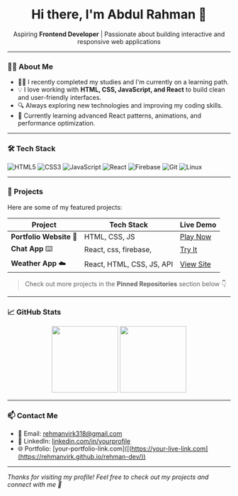 <h1 align="center">Hi there, I'm Abdul Rahman 👋</h1>

<p align="center">
  Aspiring <strong>Frontend Developer</strong> | Passionate about building interactive and responsive web applications
</p>

---

### 👨‍💻 About Me

- 🧑‍🎓 I recently completed my studies and I'm currently on a learning path.
- 💡 I love working with **HTML, CSS, JavaScript, and React** to build clean and user-friendly interfaces.
- 🔍 Always exploring new technologies and improving my coding skills.
- 🌱 Currently learning advanced React patterns, animations, and performance optimization.

---

### 🛠️ Tech Stack

![HTML5](https://img.shields.io/badge/HTML5-E34F26?logo=html5&logoColor=white&style=for-the-badge)
![CSS3](https://img.shields.io/badge/CSS3-1572B6?logo=css3&logoColor=white&style=for-the-badge)
![JavaScript](https://img.shields.io/badge/JavaScript-F7DF1E?logo=javascript&logoColor=black&style=for-the-badge)
![React](https://img.shields.io/badge/React-20232A?logo=react&logoColor=61DAFB&style=for-the-badge)
![Firebase](https://img.shields.io/badge/Firebase-FFCA28?logo=firebase&logoColor=black&style=for-the-badge)
![Git](https://img.shields.io/badge/Git-F05032?logo=git&logoColor=white&style=for-the-badge)
![Linux](https://img.shields.io/badge/Linux-FCC624?logo=linux&logoColor=black&style=for-the-badge)

---

### 🚀 Projects

Here are some of my featured projects:

| Project | Tech Stack | Live Demo |
|--------|------------|-----------|
|  **Portfolio Website** 💼 | HTML, CSS, JS | [Play Now]([https://your-live-link.com](https://rehmanvirk.github.io/rehman-dev/)) |
| **Chat App** ⌨️ | React, css, firebase, | [Try It]([https://your-live-link.com](https://chit-chat-zeta-seven.vercel.app/)) |
| **Weather App** ☁️ | React, HTML, CSS, JS, API | [View Site]([https://your-live-link.com](https://sky-scanner-one.vercel.app/)) |

> Check out more projects in the **Pinned Repositories** section below 👇

---

### 📈 GitHub Stats

<p align="center">
  <img src="https://github-readme-stats.vercel.app/api?username=your-username&show_icons=true&theme=tokyonight" height="150"/>
  <img src="https://github-readme-stats.vercel.app/api/top-langs/?username=your-username&layout=compact&theme=tokyonight" height="150"/>
</p>

---

### 📫 Contact Me

- 📧 Email: rehmanvirk318@gmail.com  
- 🔗 LinkedIn: [linkedin.com/in/yourprofile](www.linkedin.com/in/rehmanvik)  
- 🌐 Portfolio: [your-portfolio-link.com]([(https://your-live-link.com](https://rehmanvirk.github.io/rehman-dev/))

---

*Thanks for visiting my profile! Feel free to check out my projects and connect with me 🚀*
